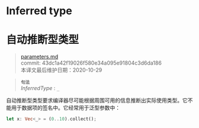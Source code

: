 # Inferred type
# 自动推断型类型

>[parameters.md](https://github.com/rust-lang/reference/blob/master/src/types/parameters.md)\
>commit: 43dc1a42f19026f580e34a095e91804c3d6da186 \
>本译文最后维护日期：2020-10-29

> **<sup>句法</sup>**\
> _InferredType_ : `_`

自动推断型类型要求编译器尽可能根据周围可用的信息推断出实际使用类型。它不能用于数据项的签名中。它经常用于泛型参数中：

```rust
let x: Vec<_> = (0..10).collect();
```

<!--
  这里还有什么要说的？
  我所知道的唯一文档是https://rustc-dev-guide.rust-lang.org/type-inference.html
  有关类型推断应该需要进一步的广泛讨论。
-->

<!-- 2020-11-3 -->
<!-- checked -->
